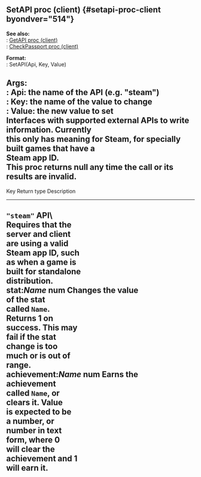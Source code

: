 ## SetAPI proc (client) {#setapi-proc-client byondver="514"}    
**See also:**    
:   [GetAPI proc (client)](/client/proc/GetAPI)    
:   [CheckPassport proc (client)](/client/proc/CheckPassport)    
<!-- -->    
**Format:**    
:   SetAPI(Api, Key, Value)    
<!-- -->    
**Args:**    
:   Api: the name of the API (e.g. \"steam\")    
:   Key: the name of the value to change    
:   Value: the new value to set    
Interfaces with supported external APIs to write information. Currently    
this only has meaning for Steam, for specially built games that have a    
Steam app ID.    
This proc returns null any time the call or its results are invalid.    
  --------------------------------------------------------------------------    
  Key                  Return type       Description           
  -------------------- ----------------- ----------------- -----------------    
  `"steam"` API\                                               
  Requires that the                                            
  server and client                                            
  are using a valid                                            
  Steam app ID, such                                           
  as when a game is                                            
  built for standalone                                         
  distribution.                                                
  stat:*Name*          num               Changes the value     
                                         of the stat           
                                         called `Name`.        
                                         Returns 1 on          
                                         success. This may     
                                         fail if the stat      
                                         change is too         
                                         much or is out of     
                                         range.                
  achievement:*Name*   num               Earns the             
                                         achievement           
                                         called `Name`, or     
                                         clears it. Value      
                                         is expected to be     
                                         a number, or          
                                         number in text        
                                         form, where 0         
                                         will clear the        
                                         achievement and 1     
                                         will earn it.         
  --------------------------------------------------------------------------  